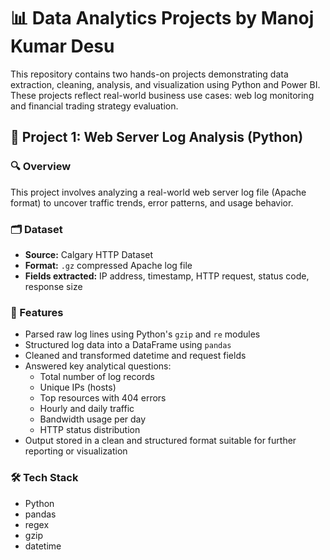# 📊 Data Analytics Projects by Manoj Kumar Desu

This repository contains two hands-on projects demonstrating data extraction, cleaning, analysis, and visualization using Python and Power BI. These projects reflect real-world business use cases: web log monitoring and financial trading strategy evaluation.


## 🧠 Project 1: Web Server Log Analysis (Python)

### 🔍 Overview
This project involves analyzing a real-world web server log file (Apache format) to uncover traffic trends, error patterns, and usage behavior.

### 🗂️ Dataset
- **Source:** Calgary HTTP Dataset
- **Format:** `.gz` compressed Apache log file
- **Fields extracted:** IP address, timestamp, HTTP request, status code, response size

### 🚀 Features
- Parsed raw log lines using Python's `gzip` and `re` modules
- Structured log data into a DataFrame using `pandas`
- Cleaned and transformed datetime and request fields
- Answered key analytical questions:
  - Total number of log records
  - Unique IPs (hosts)
  - Top resources with 404 errors
  - Hourly and daily traffic
  - Bandwidth usage per day
  - HTTP status distribution
- Output stored in a clean and structured format suitable for further reporting or visualization

### 🛠️ Tech Stack
- Python
- pandas
- regex
- gzip
- datetime
